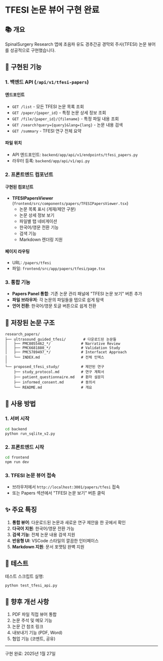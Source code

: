 # TFESI 논문 뷰어 구현 완료

## 📚 개요

SpinalSurgery Research 앱에 초음파 유도 경추간공 경막외 주사(TFESI) 논문 뷰어를 성공적으로 구현했습니다.

## 🚀 구현된 기능

### 1. 백엔드 API (`/api/v1/tfesi-papers`)

#### 엔드포인트
- `GET /list` - 모든 TFESI 논문 목록 조회
- `GET /paper/{paper_id}` - 특정 논문 상세 정보 조회
- `GET /file/{paper_id}/{filename}` - 특정 파일 내용 조회
- `GET /search?query={query}&lang={lang}` - 논문 내용 검색
- `GET /summary` - TFESI 연구 전체 요약

#### 파일 위치
- API 엔드포인트: `backend/app/api/v1/endpoints/tfesi_papers.py`
- 라우터 등록: `backend/app/api/v1/api.py`

### 2. 프론트엔드 컴포넌트

#### 구현된 컴포넌트
- **TFESIPapersViewer** (`frontend/src/components/papers/TFESIPapersViewer.tsx`)
  - 논문 목록 표시 (게재/제안 구분)
  - 논문 상세 정보 보기
  - 파일별 탭 네비게이션
  - 한국어/영문 전환 기능
  - 검색 기능
  - Markdown 렌더링 지원

#### 페이지 라우팅
- URL: `/papers/tfesi`
- 파일: `frontend/src/app/papers/tfesi/page.tsx`

### 3. 통합 기능

- **Papers Panel 통합**: 기존 논문 관리 패널에 "TFESI 논문 보기" 버튼 추가
- **파일 브라우저**: 각 논문의 파일들을 탭으로 쉽게 탐색
- **언어 전환**: 한국어/영문 토글 버튼으로 쉽게 전환

## 📁 저장된 논문 구조

```
research_papers/
├── ultrasound_guided_tfesi/        # 다운로드된 논문들
│   ├── PMC8055462_*/              # Narrative Review
│   ├── PMC6681880_*/              # Validation Study
│   ├── PMC5789497_*/              # Interfacet Approach
│   └── INDEX.md                   # 전체 인덱스
│
└── proposed_tfesi_study/          # 제안된 연구
    ├── study_protocol.md          # 연구 계획서
    ├── patient_questionnaire.md   # 환자 설문지
    ├── informed_consent.md        # 동의서
    └── README.md                  # 개요
```

## 🔧 사용 방법

### 1. 서버 시작
```bash
cd backend
python run_sqlite_v2.py
```

### 2. 프론트엔드 시작
```bash
cd frontend
npm run dev
```

### 3. TFESI 논문 뷰어 접속
- 브라우저에서 `http://localhost:3001/papers/tfesi` 접속
- 또는 Papers 섹션에서 "TFESI 논문 보기" 버튼 클릭

## ✨ 주요 특징

1. **통합 뷰어**: 다운로드된 논문과 새로운 연구 제안을 한 곳에서 확인
2. **다국어 지원**: 한국어/영문 전환 가능
3. **검색 기능**: 전체 논문 내용 검색 지원
4. **반응형 UI**: VSCode 스타일의 깔끔한 인터페이스
5. **Markdown 지원**: 문서 포맷팅 완벽 지원

## 📝 테스트

테스트 스크립트 실행:
```bash
python test_tfesi_api.py
```

## 🎯 향후 개선 사항

1. PDF 파일 직접 뷰어 통합
2. 논문 주석 및 메모 기능
3. 논문 간 참조 링크
4. 내보내기 기능 (PDF, Word)
5. 협업 기능 (코멘트, 공유)

---

구현 완료: 2025년 1월 27일